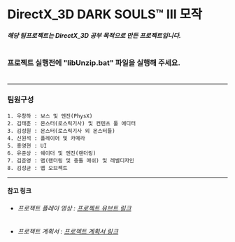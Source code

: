 # DirectX_3D DARK SOULS™ III 모작
##### 해당 팀프로젝트는 DirectX_3D 공부 목적으로 만든 프로젝트입니다.<br><br/>
### 프로젝트 실행전에 "libUnzip.bat" 파일을 실행해 주세요.<br><br/>
***
### 팀원구성

    1. 우창하 : 보스 및 엔진(PhysX)
    2. 김태훈 : 몬스터(로스릭기사) 및 컨텐츠 툴 에디터
	3. 김성원 : 몬스터(로스릭기사 외 몬스터들)
 	4. 신원석 : 플레이어 및 카메라
    5. 홍영현 : UI
	6. 유준상 : 쉐이더 및 엔진(랜더링)
 	7. 김준영 : 맵(랜더링 및 충돌 매쉬) 및 레벨디자인
  	8. 김성균 : 맵 오브젝트
***

#### 참고 링크
* ###### 프로젝트 플레이 영상 : [프로젝트 유브트 링크][YouTube]
* ###### 프로젝트 계획서 : [프로젝트 계획서 링크][GoogleSheet]

[GoogleSheet]: https://docs.google.com/spreadsheets/d/1dXpYrz47kX-MZUgCUIkiazt9lNqZZAvJnZAshiVaFQE/edit?usp=sharing "프로젝트 계획서 링크"
[YouTube]: https://www.youtube.com/ "프로젝트 유트브 링"
